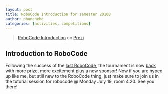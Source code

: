 ```yaml
---
layout: post
title: RoboCode Introduction for semester 2010B
author: phunehehe
categories: [activities, competitions]
---
```


> [RoboCode
Introduction](http://prezi.com/heiwpcitgaxv/robocode-introduction/)
on [Prezi](http://prezi.com)


## Introduction to RoboCode

Following the success of the [last RoboCode](http://rmitc.org/?p=43),
the tournament is now [back](http://rmitc.org/?p=8) with more prize,
more excitement plus a new sponsor! Now if you are hyped up like me, but
still new to the RoboCode thing, just make sure to join us in the
tutorial session for robocode @ Monday July 19, room 4.20. See you
there!
